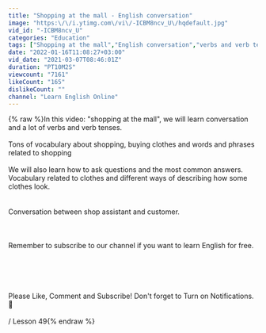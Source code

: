 ```yaml
---
title: "Shopping at the mall - English conversation"
image: "https:\/\/i.ytimg.com\/vi\/-ICBM8ncv_U\/hqdefault.jpg"
vid_id: "-ICBM8ncv_U"
categories: "Education"
tags: ["Shopping at the mall","English conversation","verbs and verb tenses"]
date: "2022-01-16T11:08:27+03:00"
vid_date: "2021-03-07T08:46:01Z"
duration: "PT10M2S"
viewcount: "7161"
likeCount: "165"
dislikeCount: ""
channel: "Learn English Online"
---
```

{% raw %}In this video: &quot;shopping at the mall&quot;, we will learn conversation and a lot of verbs and verb tenses. <br /><br />Tons of vocabulary about shopping, buying clothes and words and phrases related to shopping<br /><br />We will also learn how to ask questions and the most common answers. Vocabulary related to clothes and different ways of describing how some clothes look.<br /><br /><br />Conversation between shop assistant and customer.<br /><br /><br /><br />Remember to subscribe to our channel if you want to learn English for free. <br /><br /><br /><br /><br /><br />Please Like, Comment and Subscribe! Don't forget to Turn on Notifications. 🔔<br /><br />/ Lesson 49{% endraw %}
